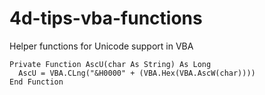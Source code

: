 # 4d-tips-vba-functions
Helper functions for Unicode support in VBA

```vba
Private Function AscU(char As String) As Long
  AscU = VBA.CLng("&H0000" + (VBA.Hex(VBA.AscW(char))))
End Function
```
